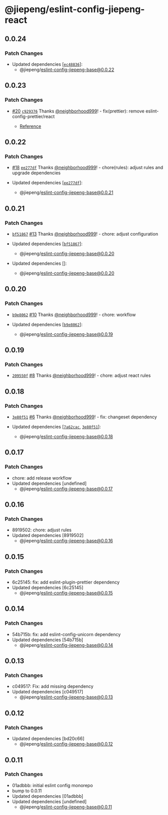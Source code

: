 # @jiepeng/eslint-config-jiepeng-react

## 0.0.24

### Patch Changes

- Updated dependencies [[`ec48836`](https://github.com/neighborhood999/eslint-config-jiepeng/commit/ec488366ac902b1325e25fb911b19782d545d7a3)]:
  - @jiepeng/eslint-config-jiepeng-base@0.0.22

## 0.0.23

### Patch Changes

- [#20](https://github.com/neighborhood999/eslint-config-jiepeng/pull/20) [`c929376`](https://github.com/neighborhood999/eslint-config-jiepeng/commit/c92937619eeb5b41a9e16bd12b31a46eda3d6895) Thanks [@neighborhood999](https://github.com/neighborhood999)! - fix(prettier): remove eslint-config-prettier/react

  - [Reference](https://github.com/prettier/eslint-config-prettier/blob/main/CHANGELOG.md#version-800-2021-02-21)

## 0.0.22

### Patch Changes

- [#18](https://github.com/neighborhood999/eslint-config-jiepeng/pull/18) [`ee277df`](https://github.com/neighborhood999/eslint-config-jiepeng/commit/ee277df299eb2ec945c9546740c1df9b7367b9d8) Thanks [@neighborhood999](https://github.com/neighborhood999)! - chore(rules): adjust rules and upgrade dependencies

- Updated dependencies [[`ee277df`](https://github.com/neighborhood999/eslint-config-jiepeng/commit/ee277df299eb2ec945c9546740c1df9b7367b9d8)]:
  - @jiepeng/eslint-config-jiepeng-base@0.0.21

## 0.0.21

### Patch Changes

- [`bf51867`](https://github.com/neighborhood999/eslint-config-jiepeng/commit/bf51867bcf106c213559fafb62bcb33c34d19c9d) [#13](https://github.com/neighborhood999/eslint-config-jiepeng/pull/13) Thanks [@neighborhood999](https://github.com/neighborhood999)! - chore: adjust configuration

- Updated dependencies [[`bf51867`](https://github.com/neighborhood999/eslint-config-jiepeng/commit/bf51867bcf106c213559fafb62bcb33c34d19c9d)]:

  - @jiepeng/eslint-config-jiepeng-base@0.0.20

- Updated dependencies []:
  - @jiepeng/eslint-config-jiepeng-base@0.0.20

## 0.0.20

### Patch Changes

- [`b9e8062`](https://github.com/neighborhood999/eslint-config-jiepeng/commit/b9e806265393f089b154e915f746bc714423eed3) [#10](https://github.com/neighborhood999/eslint-config-jiepeng/pull/10) Thanks [@neighborhood999](https://github.com/neighborhood999)! - chore: workflow

- Updated dependencies [[`b9e8062`](https://github.com/neighborhood999/eslint-config-jiepeng/commit/b9e806265393f089b154e915f746bc714423eed3)]:
  - @jiepeng/eslint-config-jiepeng-base@0.0.19

## 0.0.19

### Patch Changes

- [`209550f`](https://github.com/neighborhood999/eslint-config-jiepeng/commit/209550f33f707c2c3a3998474b58b7f962a823ef) [#8](https://github.com/neighborhood999/eslint-config-jiepeng/pull/8) Thanks [@neighborhood999](https://github.com/neighborhood999)! - chore: adjust react rules

## 0.0.18

### Patch Changes

- [`3e80f51`](https://github.com/neighborhood999/eslint-config-jiepeng/commit/3e80f5185dbbd66b716da1cd2817639795de74af) [#6](https://github.com/neighborhood999/eslint-config-jiepeng/pull/6) Thanks [@neighborhood999](https://github.com/neighborhood999)! - fix: changeset dependency

- Updated dependencies [[`7a62cac`](https://github.com/neighborhood999/eslint-config-jiepeng/commit/7a62cacdc44d2355575967aa5ec443c45de3df5b), [`3e80f51`](https://github.com/neighborhood999/eslint-config-jiepeng/commit/3e80f5185dbbd66b716da1cd2817639795de74af)]:
  - @jiepeng/eslint-config-jiepeng-base@0.0.18

## 0.0.17

### Patch Changes

- chore: add release workflow
- Updated dependencies [undefined]
  - @jiepeng/eslint-config-jiepeng-base@0.0.17

## 0.0.16

### Patch Changes

- 8919502: chore: adjust rules
- Updated dependencies [8919502]
  - @jiepeng/eslint-config-jiepeng-base@0.0.16

## 0.0.15

### Patch Changes

- 6c25145: fix: add eslint-plugin-prettier dependency
- Updated dependencies [6c25145]
  - @jiepeng/eslint-config-jiepeng-base@0.0.15

## 0.0.14

### Patch Changes

- 54b715b: fix: add eslint-config-unicorn dependency
- Updated dependencies [54b715b]
  - @jiepeng/eslint-config-jiepeng-base@0.0.14

## 0.0.13

### Patch Changes

- c049517: Fix: add missing dependency
- Updated dependencies [c049517]
  - @jiepeng/eslint-config-jiepeng-base@0.0.13

## 0.0.12

### Patch Changes

- Updated dependencies [bd20c66]
  - @jiepeng/eslint-config-jiepeng-base@0.0.12

## 0.0.11

### Patch Changes

- 01adbbb: initial eslint config monorepo
- bump to 0.0.11
- Updated dependencies [01adbbb]
- Updated dependencies [undefined]
  - @jiepeng/eslint-config-jiepeng-base@0.0.11
